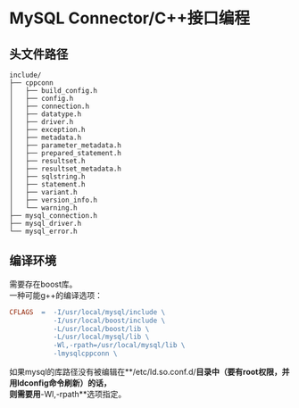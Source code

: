 MySQL Connector/C++接口编程
============================
## 头文件路径
```
include/
├── cppconn
│   ├── build_config.h
│   ├── config.h
│   ├── connection.h
│   ├── datatype.h
│   ├── driver.h
│   ├── exception.h
│   ├── metadata.h
│   ├── parameter_metadata.h
│   ├── prepared_statement.h
│   ├── resultset.h
│   ├── resultset_metadata.h
│   ├── sqlstring.h
│   ├── statement.h
│   ├── variant.h
│   ├── version_info.h
│   └── warning.h
├── mysql_connection.h
├── mysql_driver.h
└── mysql_error.h
```
## 编译环境
需要存在boost库。  
一种可能g++的编译选项：

```makefile
CFLAGS  =  -I/usr/local/mysql/include \
           -I/usr/local/boost/include \
           -L/usr/local/boost/lib \
           -L/usr/local/mysql/lib \
           -Wl,-rpath=/usr/local/mysql/lib \
           -lmysqlcppconn \
```
如果mysql的库路径没有被编辑在**/etc/ld.so.conf.d/**目录中（要有root权限，并用ldconfig命令刷新）的话，  
则需要用**-Wl,-rpath**选项指定。
